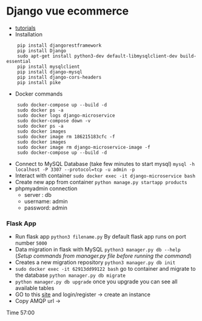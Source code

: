 # Django vue ecommerce

 - [tutorials](https://www.youtube.com/watch?v=y69VDOczkik)
 - Installation
```
    pip install djangorestframework
    pip install Django
    sudo apt-get install python3-dev default-libmysqlclient-dev build-essential
    pip install mysqlclient
    pip install django-mysql
    pip install django-cors-headers
    pip install pike
```
 - Docker commands
```
    sudo docker-compose up --build -d
    sudo docker ps -a
    sudo docker logs django-microservice
    sudo docker-compose down -v
    sudo docker ps -a
    sudo docker images
    sudo docker image rm 186215183cfc -f
    sudo docker images 
    sudo docker image rm django-microservice-image -f
    sudo docker-compose up --build -d
```
 - Connect to MySQL Database (take few minutes to start mysql) `mysql -h localhost -P 3307 --protocol=tcp -u admin -p`
 - Interact with container `sudo docker exec -it django-microservice bash`
 - Create new app from container `python manage.py startapp products`
 - phpmyadmin connection 
    - server : db
    - username: admin
    - password: admin


### Flask App
 - Run flask app `python3 filename.py` By default flask app runs on port number `5000`
 - Data migration in flask with MySQL `python3 manager.py db --help` (*Setup commands from manager.py file before running the command*)
 - Creates a new migration repository `python3 manager.py db init`
 - `sudo docker exec -it 62913dd99122 bash` go to container and migrate to the database `python manager.py db migrate`
 - `python manager.py db upgrade` once you upgrade you  can see all available tables
 - GO to this [site](https://www.cloudamqp.com/) and login/register -> create an instance
 - Copy AMQP url -> 


Time 57:00

 